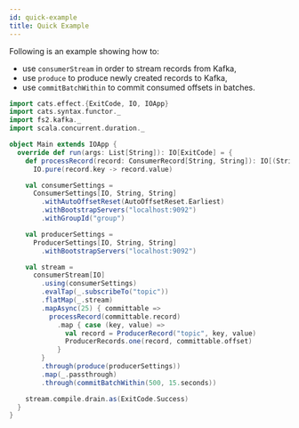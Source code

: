 ```yaml
---
id: quick-example
title: Quick Example
---
```


Following is an example showing how to:

- use `consumerStream` in order to stream records from Kafka,
- use `produce` to produce newly created records to Kafka,
- use `commitBatchWithin` to commit consumed offsets in batches.

```scala mdoc
import cats.effect.{ExitCode, IO, IOApp}
import cats.syntax.functor._
import fs2.kafka._
import scala.concurrent.duration._

object Main extends IOApp {
  override def run(args: List[String]): IO[ExitCode] = {
    def processRecord(record: ConsumerRecord[String, String]): IO[(String, String)] =
      IO.pure(record.key -> record.value)

    val consumerSettings =
      ConsumerSettings[IO, String, String]
        .withAutoOffsetReset(AutoOffsetReset.Earliest)
        .withBootstrapServers("localhost:9092")
        .withGroupId("group")

    val producerSettings =
      ProducerSettings[IO, String, String]
        .withBootstrapServers("localhost:9092")

    val stream =
      consumerStream[IO]
        .using(consumerSettings)
        .evalTap(_.subscribeTo("topic"))
        .flatMap(_.stream)
        .mapAsync(25) { committable =>
          processRecord(committable.record)
            .map { case (key, value) =>
              val record = ProducerRecord("topic", key, value)
              ProducerRecords.one(record, committable.offset)
            }
        }
        .through(produce(producerSettings))
        .map(_.passthrough)
        .through(commitBatchWithin(500, 15.seconds))

    stream.compile.drain.as(ExitCode.Success)
  }
}
```
